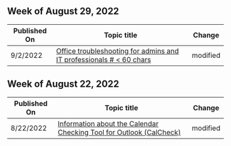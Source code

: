 <!-- This file is generated automatically each week. Changes made to this file will be overwritten.-->



## Week of August 29, 2022


| Published On |Topic title | Change |
|------|------------|--------|
| 9/2/2022 | [Office troubleshooting for admins and IT professionals # < 60 chars](/outlook/troubleshoot/index) | modified |


## Week of August 22, 2022


| Published On |Topic title | Change |
|------|------------|--------|
| 8/22/2022 | [Information about the Calendar Checking Tool for Outlook (CalCheck)](/outlook/troubleshoot/calendaring/calendar-checking-tool-for-outlook) | modified |
